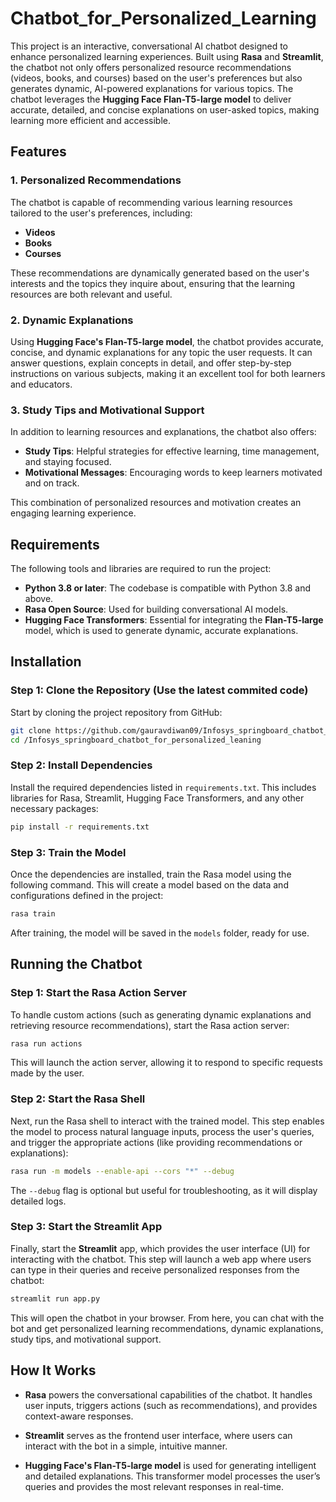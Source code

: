 # Chatbot_for_Personalized_Learning

This project is an interactive, conversational AI chatbot designed to enhance personalized learning experiences. Built using **Rasa** and **Streamlit**, the chatbot not only offers personalized resource recommendations (videos, books, and courses) based on the user's preferences but also generates dynamic, AI-powered explanations for various topics. The chatbot leverages the **Hugging Face Flan-T5-large model** to deliver accurate, detailed, and concise explanations on user-asked topics, making learning more efficient and accessible.

## Features

### 1. **Personalized Recommendations**
The chatbot is capable of recommending various learning resources tailored to the user's preferences, including:
- **Videos**
- **Books**
- **Courses**
  
These recommendations are dynamically generated based on the user's interests and the topics they inquire about, ensuring that the learning resources are both relevant and useful.

### 2. **Dynamic Explanations**
Using **Hugging Face's Flan-T5-large model**, the chatbot provides accurate, concise, and dynamic explanations for any topic the user requests. It can answer questions, explain concepts in detail, and offer step-by-step instructions on various subjects, making it an excellent tool for both learners and educators.

### 3. **Study Tips and Motivational Support**
In addition to learning resources and explanations, the chatbot also offers:
- **Study Tips**: Helpful strategies for effective learning, time management, and staying focused.
- **Motivational Messages**: Encouraging words to keep learners motivated and on track.

This combination of personalized resources and motivation creates an engaging learning experience.

## Requirements

The following tools and libraries are required to run the project:

- **Python 3.8 or later**: The codebase is compatible with Python 3.8 and above.
- **Rasa Open Source**: Used for building conversational AI models.
- **Hugging Face Transformers**: Essential for integrating the **Flan-T5-large** model, which is used to generate dynamic, accurate explanations.

## Installation

### Step 1: Clone the Repository (Use the latest commited code)
Start by cloning the project repository from GitHub:

```bash
git clone https://github.com/gauravdiwan09/Infosys_springboard_chatbot_for_personalized_leaning.git
cd /Infosys_springboard_chatbot_for_personalized_leaning
```

### Step 2: Install Dependencies
Install the required dependencies listed in `requirements.txt`. This includes libraries for Rasa, Streamlit, Hugging Face Transformers, and any other necessary packages:

```bash
pip install -r requirements.txt
```

### Step 3: Train the Model
Once the dependencies are installed, train the Rasa model using the following command. This will create a model based on the data and configurations defined in the project:

```bash
rasa train
```

After training, the model will be saved in the `models` folder, ready for use.

## Running the Chatbot

### Step 1: Start the Rasa Action Server
To handle custom actions (such as generating dynamic explanations and retrieving resource recommendations), start the Rasa action server:

```bash
rasa run actions
```

This will launch the action server, allowing it to respond to specific requests made by the user.

### Step 2: Start the Rasa Shell
Next, run the Rasa shell to interact with the trained model. This step enables the model to process natural language inputs, process the user's queries, and trigger the appropriate actions (like providing recommendations or explanations):

```bash
rasa run -m models --enable-api --cors "*" --debug
```

The `--debug` flag is optional but useful for troubleshooting, as it will display detailed logs.

### Step 3: Start the Streamlit App
Finally, start the **Streamlit** app, which provides the user interface (UI) for interacting with the chatbot. This step will launch a web app where users can type in their queries and receive personalized responses from the chatbot:

```bash
streamlit run app.py
```

This will open the chatbot in your browser. From here, you can chat with the bot and get personalized learning recommendations, dynamic explanations, study tips, and motivational support.

## How It Works
- **Rasa** powers the conversational capabilities of the chatbot. It handles user inputs, triggers actions (such as recommendations), and provides context-aware responses.

- **Streamlit** serves as the frontend user interface, where users can interact with the bot in a simple, intuitive manner.

- **Hugging Face's Flan-T5-large model** is used for generating intelligent and detailed explanations. This transformer model processes the user’s queries and provides the most relevant responses in real-time.
